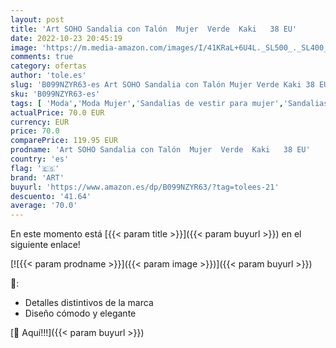 ```yaml
---
layout: post
title: 'Art SOHO Sandalia con Talón  Mujer  Verde  Kaki   38 EU'
date: 2022-10-23 20:45:19
image: 'https://m.media-amazon.com/images/I/41KRaL+6U4L._SL500_._SL400_.jpg'
comments: true
category: ofertas
author: 'tole.es'
slug: 'B099NZYR63-es Art SOHO Sandalia con Talón Mujer Verde Kaki 38 EU'
sku: 'B099NZYR63-es'
tags: [ 'Moda','Moda Mujer','Sandalias de vestir para mujer','Sandalias y palas de mujer','Zapatos para mujer','art','sandalia','🇪🇸', ]
actualPrice: 70.0 EUR
currency: EUR
price: 70.0
comparePrice: 119.95 EUR
prodname: 'Art SOHO Sandalia con Talón  Mujer  Verde  Kaki   38 EU'
country: 'es'
flag: '🇪🇸'
brand: 'ART'
buyurl: 'https://www.amazon.es/dp/B099NZYR63/?tag=tolees-21'
descuento: '41.64'
average: '70.0'
---
```


En este momento está [{{< param title >}}]({{< param buyurl >}}) en el siguiente enlace!

[![{{< param prodname >}}]({{< param image >}})]({{< param buyurl >}})

🔎:

- Detalles distintivos de la marca
- Diseño cómodo y elegante

[🛒 Aquí!!!]({{< param buyurl >}})

